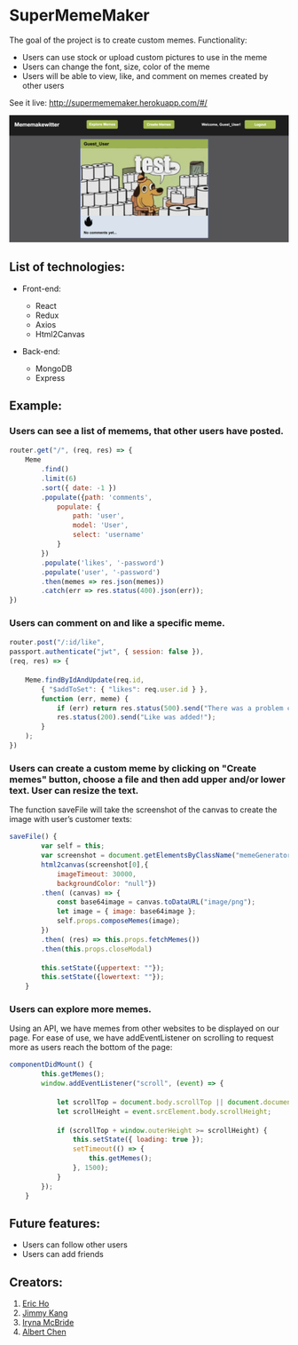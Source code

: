 # SuperMemeMaker

The goal of the project is to create custom memes. Functionality:

* Users can use stock or upload custom pictures to use in the meme
* Users can change the font, size, color of the meme
* Users will be able to view, like, and comment on memes created by other users

See it live: http://supermememaker.herokuapp.com/#/

![](images/scrt.png)

## List of technologies:

* Front-end:
  - React
  - Redux
  - Axios
  - Html2Canvas

* Back-end:
  - MongoDB
  - Express

## Example:

### Users can see a list of memems, that other users have posted.

```javascript
router.get("/", (req, res) => {
    Meme
        .find()
        .limit(6)
        .sort({ date: -1 })
        .populate({path: 'comments',
            populate: {
                path: 'user',
                model: 'User',
                select: 'username'
            }
        })
        .populate('likes', '-password')
        .populate('user', '-password')
        .then(memes => res.json(memes))
        .catch(err => res.status(400).json(err));
})
```

### Users can comment on and like a specific meme.

```javascript
router.post("/:id/like", 
passport.authenticate("jwt", { session: false }),
(req, res) => {
    
    Meme.findByIdAndUpdate(req.id,
        { "$addToSet": { "likes": req.user.id } },
        function (err, meme) {
            if (err) return res.status(500).send("There was a problem creating a like.");
            res.status(200).send("Like was added!");
        }
    );
})
```
### Users can create a custom meme by clicking on "Create memes" button, choose a file and then add upper and/or lower text. User can resize the text.

The function saveFile will take the screenshot of the canvas to create the image with user’s customer texts:

```javascript
saveFile() {
        var self = this;
        var screenshot = document.getElementsByClassName("memeGenerator");
        html2canvas(screenshot[0],{
            imageTimeout: 30000,
            backgroundColor: "null"})
        .then( (canvas) => { 
            const base64image = canvas.toDataURL("image/png");
            let image = { image: base64image };
            self.props.composeMemes(image);
        })
        .then( (res) => this.props.fetchMemes())
        .then(this.props.closeModal)
        
        this.setState({uppertext: ""});
        this.setState({lowertext: ""}); 
    }
```

### Users can explore more memes.

Using an API, we have memes from other websites to be displayed on our page. For ease of use, we have addEventListener on scrolling to request more as users reach the bottom of the page:

```javascript
componentDidMount() {
        this.getMemes();
        window.addEventListener("scroll", (event) => {
           
            let scrollTop = document.body.scrollTop || document.documentElement.scrollTop;
            let scrollHeight = event.srcElement.body.scrollHeight;

            if (scrollTop + window.outerHeight >= scrollHeight) {
                this.setState({ loading: true });
                setTimeout(() => {
                    this.getMemes();
                }, 1500);
            }
        });
    }
```

## Future features:

* Users can follow other users
* Users can add friends

## Creators:

1. [Eric Ho](https://github.com/Trombed)
2. [Jimmy Kang](https://github.com/byfebeef)
3. [Iryna McBride](https://github.com/irynamcb)
4. [Albert Chen](https://github.com/albertchen1)
